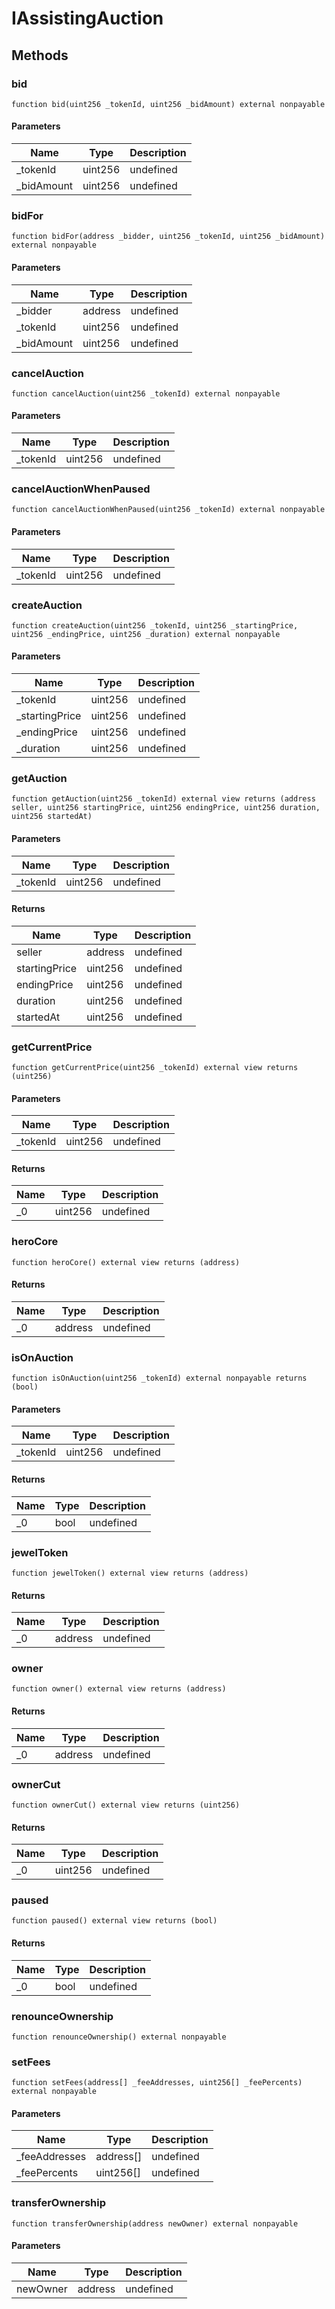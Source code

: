 # IAssistingAuction









## Methods

### bid

```solidity
function bid(uint256 _tokenId, uint256 _bidAmount) external nonpayable
```





#### Parameters

| Name | Type | Description |
|---|---|---|
| _tokenId | uint256 | undefined |
| _bidAmount | uint256 | undefined |

### bidFor

```solidity
function bidFor(address _bidder, uint256 _tokenId, uint256 _bidAmount) external nonpayable
```





#### Parameters

| Name | Type | Description |
|---|---|---|
| _bidder | address | undefined |
| _tokenId | uint256 | undefined |
| _bidAmount | uint256 | undefined |

### cancelAuction

```solidity
function cancelAuction(uint256 _tokenId) external nonpayable
```





#### Parameters

| Name | Type | Description |
|---|---|---|
| _tokenId | uint256 | undefined |

### cancelAuctionWhenPaused

```solidity
function cancelAuctionWhenPaused(uint256 _tokenId) external nonpayable
```





#### Parameters

| Name | Type | Description |
|---|---|---|
| _tokenId | uint256 | undefined |

### createAuction

```solidity
function createAuction(uint256 _tokenId, uint256 _startingPrice, uint256 _endingPrice, uint256 _duration) external nonpayable
```





#### Parameters

| Name | Type | Description |
|---|---|---|
| _tokenId | uint256 | undefined |
| _startingPrice | uint256 | undefined |
| _endingPrice | uint256 | undefined |
| _duration | uint256 | undefined |

### getAuction

```solidity
function getAuction(uint256 _tokenId) external view returns (address seller, uint256 startingPrice, uint256 endingPrice, uint256 duration, uint256 startedAt)
```





#### Parameters

| Name | Type | Description |
|---|---|---|
| _tokenId | uint256 | undefined |

#### Returns

| Name | Type | Description |
|---|---|---|
| seller | address | undefined |
| startingPrice | uint256 | undefined |
| endingPrice | uint256 | undefined |
| duration | uint256 | undefined |
| startedAt | uint256 | undefined |

### getCurrentPrice

```solidity
function getCurrentPrice(uint256 _tokenId) external view returns (uint256)
```





#### Parameters

| Name | Type | Description |
|---|---|---|
| _tokenId | uint256 | undefined |

#### Returns

| Name | Type | Description |
|---|---|---|
| _0 | uint256 | undefined |

### heroCore

```solidity
function heroCore() external view returns (address)
```






#### Returns

| Name | Type | Description |
|---|---|---|
| _0 | address | undefined |

### isOnAuction

```solidity
function isOnAuction(uint256 _tokenId) external nonpayable returns (bool)
```





#### Parameters

| Name | Type | Description |
|---|---|---|
| _tokenId | uint256 | undefined |

#### Returns

| Name | Type | Description |
|---|---|---|
| _0 | bool | undefined |

### jewelToken

```solidity
function jewelToken() external view returns (address)
```






#### Returns

| Name | Type | Description |
|---|---|---|
| _0 | address | undefined |

### owner

```solidity
function owner() external view returns (address)
```






#### Returns

| Name | Type | Description |
|---|---|---|
| _0 | address | undefined |

### ownerCut

```solidity
function ownerCut() external view returns (uint256)
```






#### Returns

| Name | Type | Description |
|---|---|---|
| _0 | uint256 | undefined |

### paused

```solidity
function paused() external view returns (bool)
```






#### Returns

| Name | Type | Description |
|---|---|---|
| _0 | bool | undefined |

### renounceOwnership

```solidity
function renounceOwnership() external nonpayable
```






### setFees

```solidity
function setFees(address[] _feeAddresses, uint256[] _feePercents) external nonpayable
```





#### Parameters

| Name | Type | Description |
|---|---|---|
| _feeAddresses | address[] | undefined |
| _feePercents | uint256[] | undefined |

### transferOwnership

```solidity
function transferOwnership(address newOwner) external nonpayable
```





#### Parameters

| Name | Type | Description |
|---|---|---|
| newOwner | address | undefined |




